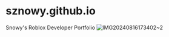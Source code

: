 # sznowy.github.io
Snowy's Roblox Developer Portfolio
![IMG20240816173402~2](https://github.com/user-attachments/assets/f62b21ef-9074-4e77-97de-b678c3f77fac)
